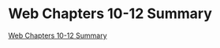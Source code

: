 # Web Chapters 10-12 Summary
[Web Chapters 10-12 Summary](https://aiwithcloud.com/2022/09/16/web_chapters_10_12_summary/)